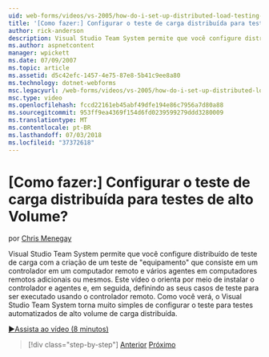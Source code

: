 ```yaml
---
uid: web-forms/videos/vs-2005/how-do-i-set-up-distributed-load-testing-for-high-volume-tests
title: '[Como fazer:] Configurar o teste de carga distribuída para testes de alto Volume? | Microsoft Docs'
author: rick-anderson
description: Visual Studio Team System permite que você configure distribuído de teste de carga com a criação de um teste de 'equipamento' que consiste em um controlador em um computador remoto e multipl...
ms.author: aspnetcontent
manager: wpickett
ms.date: 07/09/2007
ms.topic: article
ms.assetid: d5c42efc-1457-4e75-87e8-5b41c9ee8a80
ms.technology: dotnet-webforms
msc.legacyurl: /web-forms/videos/vs-2005/how-do-i-set-up-distributed-load-testing-for-high-volume-tests
msc.type: video
ms.openlocfilehash: fccd22161eb45abf49dfe194e86c7956a7d80a88
ms.sourcegitcommit: 953ff9ea4369f154d6fd0239599279ddd3280009
ms.translationtype: MT
ms.contentlocale: pt-BR
ms.lasthandoff: 07/03/2018
ms.locfileid: "37372618"
---
```

<a name="how-do-i-set-up-distributed-load-testing-for-high-volume-tests"></a>[Como fazer:] Configurar o teste de carga distribuída para testes de alto Volume?
====================
por [Chris Menegay](https://twitter.com/CMenegay)

Visual Studio Team System permite que você configure distribuído de teste de carga com a criação de um teste de "equipamento" que consiste em um controlador em um computador remoto e vários agentes em computadores remotos adicionais ou mesmos. Este vídeo o orienta por meio de instalar o controlador e agentes e, em seguida, definindo as seus casos de teste para ser executado usando o controlador remoto. Como você verá, o Visual Studio Team System torna muito simples de configurar o teste para testes automatizados de alto volume de carga distribuída.

[&#9654;Assista ao vídeo (8 minutos)](https://channel9.msdn.com/Blogs/ASP-NET-Site-Videos/how-do-i-set-up-distributed-load-testing-for-high-volume-tests)

> [!div class="step-by-step"]
> [Anterior](how-do-i-tune-web-application-performance-with-profiling.md)
> [Próximo](how-do-i-enforce-coding-standards-with-code-analysis.md)
